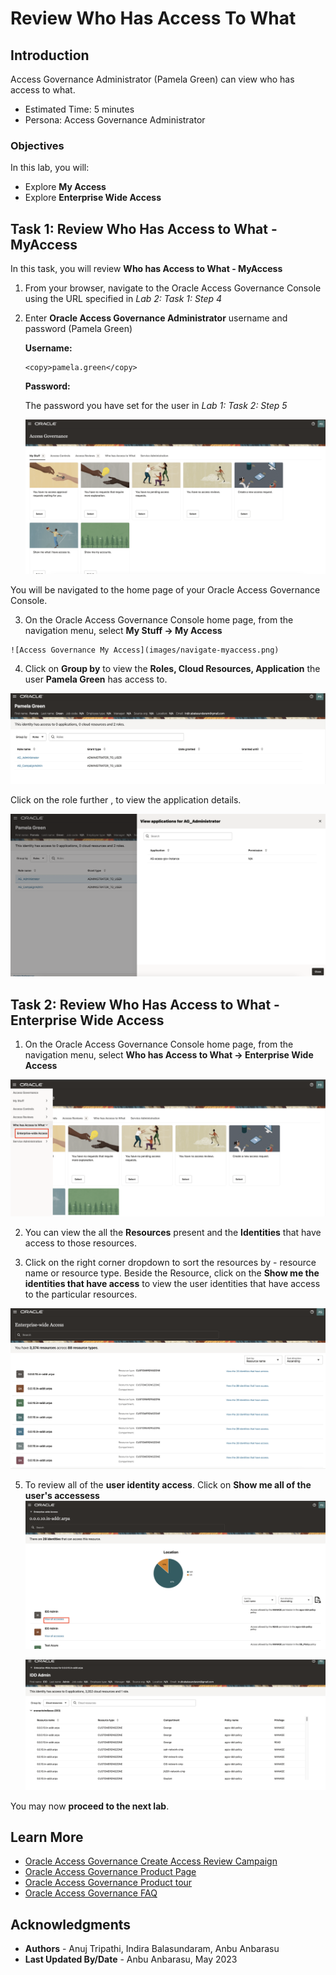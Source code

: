 # Review Who Has Access To What

## Introduction

Access Governance Administrator (Pamela Green) can view who has access to what. 

* Estimated Time: 5 minutes
* Persona: Access Governance Administrator

### Objectives

In this lab, you will:

* Explore **My Access**
* Explore **Enterprise Wide Access**


## Task 1: Review Who Has Access to What - MyAccess

  In this task, you will review **Who has Access to What - MyAccess**


1. From your browser, navigate to the Oracle Access Governance Console using the URL specified in *Lab 2: Task 1: Step 4* 


2. Enter **Oracle Access Governance Administrator** username and password (Pamela Green)

    **Username:**
    ```
    <copy>pamela.green</copy>
    ```

    **Password:**
    
    The password you have set for the user in *Lab 1: Task 2: Step 5*
    

     ![Access Governance Homepage](images/ag-home.png)

     
  You will be navigated to the home page of your Oracle Access Governance Console.

  3. On the Oracle Access Governance Console home page, from the navigation menu, select **My Stuff -> My Access** 

    ![Access Governance My Access](images/navigate-myaccess.png)


  4. Click on **Group by** to view the **Roles, Cloud Resources, Application** the user **Pamela Green** has access to. 

  ![Access Governance My Access Page](images/myaccess-page.png)

  Click on the role further , to view the application details. 

  ![Access Governance Homepage](images/myaccess-page-app.png)



## Task 2: Review Who Has Access to What -  Enterprise Wide Access

  1. On the Oracle Access Governance Console home page, from the navigation menu, select **Who has Access to What -> Enterprise Wide Access** 


  ![Access Governance Enterprise Access](images/enterprisewide-access.png)



  2. You can view the all the **Resources** present and the **Identities** that have access to those resources. 

  3. Click on the right corner dropdown to sort the resources by - resource name or resource type. Beside the Resource, click on the **Show me the identities that have access** to view the user identities that have access to the particular resources.  


   ![Access Governance Enterprise Access](images/enterprisepage.png)


  5. To review all of the **user identity access**. Click on **Show me all of the user's accessess**
     ![Access Governance Homepage](images/view-all-access.png)


      ![Access Governance Homepage](images/identity-details-view.png)


  You may now **proceed to the next lab**. 

## Learn More

* [Oracle Access Governance Create Access Review Campaign](https://docs.oracle.com/en/cloud/paas/access-governance/pdapg/index.html)
* [Oracle Access Governance Product Page](https://www.oracle.com/security/cloud-security/access-governance/)
* [Oracle Access Governance Product tour](https://www.oracle.com/webfolder/s/quicktours/paas/pt-sec-access-governance/index.html)
* [Oracle Access Governance FAQ](https://www.oracle.com/security/cloud-security/access-governance/faq/)

## Acknowledgments
* **Authors** - Anuj Tripathi, Indira Balasundaram, Anbu Anbarasu 
* **Last Updated By/Date** - Anbu Anbarasu, May 2023
